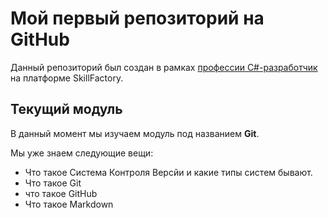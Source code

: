 # Мой первый репозиторий на GitHub

Данный репозиторий был создан в рамках [профессии C#-разработчик](https://skillfactoey.ru/csharp) на платформе SkillFactory.

## Текущий модуль
В данный момент мы изучаем модуль под названием **Git**.

Мы уже знаем следующие вещи:
* Что такое Система Контроля Версйи и какие типы систем бывают.
* Что такое Git
* что такое GitHub
* Что такое Markdown
